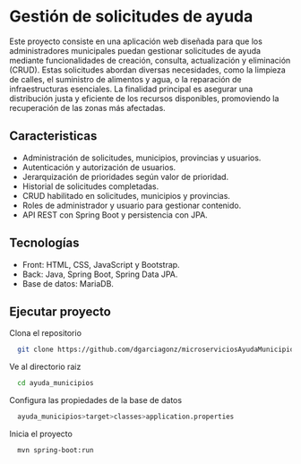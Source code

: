 # Gestión de solicitudes de ayuda

Este proyecto consiste en una aplicación web diseñada para que los administradores 
municipales puedan gestionar solicitudes de ayuda mediante funcionalidades de creación,
consulta, actualización y eliminación (CRUD). Estas solicitudes abordan diversas 
necesidades, como la limpieza de calles, el suministro de alimentos y agua, o la 
reparación de infraestructuras esenciales. La finalidad principal es asegurar una 
distribución justa y eficiente de los recursos disponibles, promoviendo la recuperación de 
las zonas más afectadas. 

## Caracteristicas

- Administración de solicitudes, municipios, provincias y usuarios.
- Autenticación y autorización de usuarios.
- Jerarquización de prioridades según valor de prioridad.
- Historial de solicitudes completadas.
- CRUD habilitado en solicitudes, municipios y provincias.
- Roles de administrador y usuario para gestionar contenido.
- API REST con Spring Boot y persistencia con JPA.

## Tecnologías

- Front: HTML, CSS, JavaScript y Bootstrap.
- Back: Java, Spring Boot, Spring Data JPA.
- Base de datos: MariaDB.

## Ejecutar proyecto

Clona el repositorio

```bash
  git clone https://github.com/dgarciagonz/microserviciosAyudaMunicipios.git
```

Ve al directorio raiz

```bash
  cd ayuda_municipios
```

Configura las propiedades de la base de datos

```bash
  ayuda_municipios>target>classes>application.properties
```

Inicia el proyecto

```bash
  mvn spring-boot:run 
```
